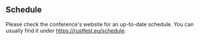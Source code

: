 ## Schedule

Please check the conference's website for an up-to-date schedule.
You can usually find it under <https://rustfest.eu/schedule>.
